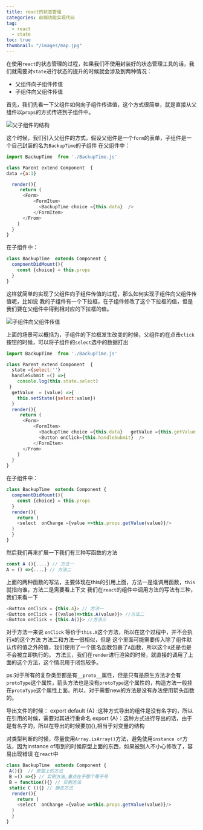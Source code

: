 ```yaml
---
title: react的状态管理
categories: 前端功能实现代码
tag:
  - react
  - state
toc: true
thumbnail: "/images/map.jpg"
---
```


在使用`react`的状态管理的过程，如果我们不使用封装好的状态管理工具的话，我们就需要对`state`进行状态的提升的时候就会涉及到两种情况：
- 父组件向子组件传值
- 子组件向父组件传值
<!--more-->

首先，我们先看一下父组件如何向子组件传递值，这个方式很简单，就是直接从父组件以`props`的方式传递到子组件中。

![父子组件的结构](https://upload-images.jianshu.io/upload_images/13681871-846b786ee4aee803.png?imageMogr2/auto-orient/strip%7CimageView2/2/w/1240)

这个时候，我们引入父组件的方式，假设父组件是一个`form`的表单，子组件是一个自己封装的名为`BackupTime`的子组件
在父组件中：
```JavaScript
import BackupTime  from './BackupTime.js'

class Parent extend Component  {
data ={a:1}

  render(){
     return (
      <Form>
          <FormItem>
            <BackupTime choice ={this.data}  />
          </FormItem>
      </From>
    )
  }
}

```
在子组件中：
```JavaScript
class BackupTime  extends Component {
  compnentDidMount(){
    const {choice} = this.props
  }
}
```
这样就简单的实现了父组件向子组件传值的过程，那么如何实现子组件向父组件传值呢，比如说 我的子组件有一个下拉框，在子组件修改了这个下拉框的值，但是我们要在父组件中得到相对应的下拉框的值。

![子组件向父组件传值](https://upload-images.jianshu.io/upload_images/13681871-eb060dd5627cf222.png?imageMogr2/auto-orient/strip%7CimageView2/2/w/1240)

上面的场景可以概括为，子组件的下拉框发生改变的时候，父组件的在点击`click`按钮的时候，可以将子组件的`select`选中的数据打出
```JavaScript
import BackupTime  from './BackupTime.js'

class Parent extend Component  {
  state ={select:''}
  handleSubmit =() =>{
    console.log(this.state.select)
 }
  getValue  = (value) =>{
    this.setState({select:value})
  }
  render(){
     return (
      <Form>
          <FormItem>
            <BackupTime choice ={this.data}   getValue ={this.getValue }/>
            <Button onClick={this.handleSubmit}  />
          </FormItem>
      </From>
    )
  }
}

```
在子组件中：
```JavaScript
class BackupTime  extends Component {
  compnentDidMount(){
    const {choice} = this.props
  }
  render(){
    return (
    <select  onChange ={value =>this.props.getValue(value)}/>
  )
  }
}
```
然后我们再来扩展一下我们有三种写函数的方法
```JavaScript
const A (){....} // 方法一
A = () =>{....} // 方法二
```
上面的两种函数的写法，主要体现在this的引用上面，方法一是谁调用函数，`this`就指向谁，方法二是需要看上下文
我们在`react`的组件中调用方法的写法有三种，我们来看一下
```JavaScript
<Button onClick = {this.A}> // 方法一
<Button onClick = {(value)=>this.A(value)}> //方法二
<Button onClick = {this.A()}> //方法三
```
对于方法一来说 `onClick` 等价于`this.A`这个方法，所以在这个过程中，并不会执行`A`的这个方法
方法二和方法一很相似，但是 这个里面可能需要传入除了组件默认传的值之外的值，我们使用了一个匿名函数包裹了`A`函数，所以这个`A`还是也是不会被立即执行的。
方法三，我们在`render`进行渲染的时候，就直接的调用了上面的这个方法，这个情况用于闭包较多。

ps:对于所有的复杂类型都是有`__proto__`属性，但是只有是原生方法才会有`protoType`这个属性，箭头方法也是没有`protoType`这个属性的，构造方法一般挂在`protoType`这个属性上面。所以，对于需要new的方法是没有办法使用箭头函数的。

导出文件的时候：
export default {A} :这种方式导出的组件是没有名字的，所以在引用的时候，需要对其进行重命名
export {A}：这种方式进行导出的话，由于是有名字的，所以在导出的时候要加{},相当于对变量的结构


对类型判断的时候，尽量使用`Array.isArray()`方法，避免使用`instance of`方法，因为instance of取到的时候原型上面的东西，如果被别人不小心修改了，容易出现错误
在`react`中
```JavaScript
class BackupTime  extends Component {
 A(){}  // 原型上的方法
 B =() =>{} // 实例方法,重点在于那个等于号
 B = function(){} // 实例方法
 static C (){} // 静态方法  
  render(){
    return (
    <select  onChange ={value =>this.props.getValue(value)}/>
  )
  }
}
```